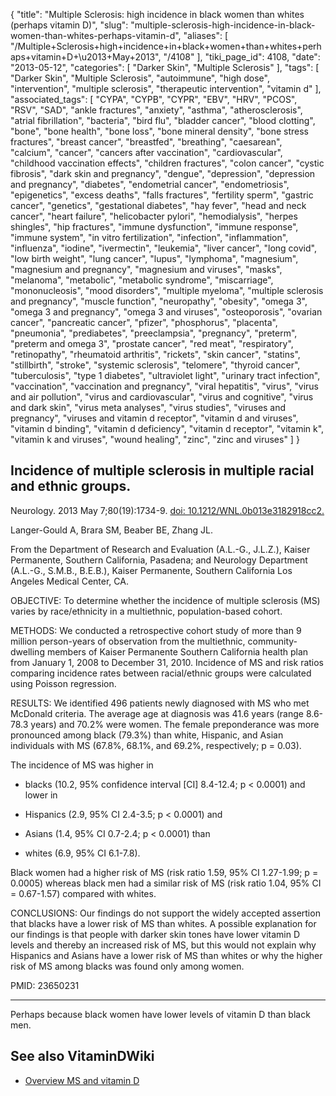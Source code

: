 {
    "title": "Multiple Sclerosis: high incidence in black women than whites (perhaps vitamin D)",
    "slug": "multiple-sclerosis-high-incidence-in-black-women-than-whites-perhaps-vitamin-d",
    "aliases": [
        "/Multiple+Sclerosis+high+incidence+in+black+women+than+whites+perhaps+vitamin+D+\u2013+May+2013",
        "/4108"
    ],
    "tiki_page_id": 4108,
    "date": "2013-05-12",
    "categories": [
        "Darker Skin",
        "Multiple Sclerosis"
    ],
    "tags": [
        "Darker Skin",
        "Multiple Sclerosis",
        "autoimmune",
        "high dose",
        "intervention",
        "multiple sclerosis",
        "therapeutic intervention",
        "vitamin d"
    ],
    "associated_tags": [
        "CYPA",
        "CYPB",
        "CYPR",
        "EBV",
        "HRV",
        "PCOS",
        "RSV",
        "SAD",
        "ankle fractures",
        "anxiety",
        "asthma",
        "atherosclerosis",
        "atrial fibrillation",
        "bacteria",
        "bird flu",
        "bladder cancer",
        "blood clotting",
        "bone",
        "bone health",
        "bone loss",
        "bone mineral density",
        "bone stress fractures",
        "breast cancer",
        "breastfed",
        "breathing",
        "caesarean",
        "calcium",
        "cancer",
        "cancers after vaccination",
        "cardiovascular",
        "childhood vaccination effects",
        "children fractures",
        "colon cancer",
        "cystic fibrosis",
        "dark skin and pregnancy",
        "dengue",
        "depression",
        "depression and pregnancy",
        "diabetes",
        "endometrial cancer",
        "endometriosis",
        "epigenetics",
        "excess deaths",
        "falls fractures",
        "fertility sperm",
        "gastric cancer",
        "genetics",
        "gestational diabetes",
        "hay fever",
        "head and neck cancer",
        "heart failure",
        "helicobacter pylori",
        "hemodialysis",
        "herpes shingles",
        "hip fractures",
        "immune dysfunction",
        "immune response",
        "immune system",
        "in vitro fertilization",
        "infection",
        "inflammation",
        "influenza",
        "iodine",
        "ivermectin",
        "leukemia",
        "liver cancer",
        "long covid",
        "low birth weight",
        "lung cancer",
        "lupus",
        "lymphoma",
        "magnesium",
        "magnesium and pregnancy",
        "magnesium and viruses",
        "masks",
        "melanoma",
        "metabolic",
        "metabolic syndrome",
        "miscarriage",
        "mononucleosis",
        "mood disorders",
        "multiple myeloma",
        "multiple sclerosis and pregnancy",
        "muscle function",
        "neuropathy",
        "obesity",
        "omega 3",
        "omega 3 and pregnancy",
        "omega 3 and viruses",
        "osteoporosis",
        "ovarian cancer",
        "pancreatic cancer",
        "pfizer",
        "phosphorus",
        "placenta",
        "pneumonia",
        "prediabetes",
        "preeclampsia",
        "pregnancy",
        "preterm",
        "preterm and omega 3",
        "prostate cancer",
        "red meat",
        "respiratory",
        "retinopathy",
        "rheumatoid arthritis",
        "rickets",
        "skin cancer",
        "statins",
        "stillbirth",
        "stroke",
        "systemic sclerosis",
        "telomere",
        "thyroid cancer",
        "tuberculosis",
        "type 1 diabetes",
        "ultraviolet light",
        "urinary tract infection",
        "vaccination",
        "vaccination and pregnancy",
        "viral hepatitis",
        "virus",
        "virus and air pollution",
        "virus and cardiovascular",
        "virus and cognitive",
        "virus and dark skin",
        "virus meta analyses",
        "virus studies",
        "viruses and pregnancy",
        "viruses and vitamin d receptor",
        "vitamin d and viruses",
        "vitamin d binding",
        "vitamin d deficiency",
        "vitamin d receptor",
        "vitamin k",
        "vitamin k and viruses",
        "wound healing",
        "zinc",
        "zinc and viruses"
    ]
}


## Incidence of multiple sclerosis in multiple racial and ethnic groups.

Neurology. 2013 May 7;80(19):1734-9. [doi: 10.1212/WNL.0b013e3182918cc2.](https://doi.org/10.1212/WNL.0b013e3182918cc2.)

Langer-Gould A, Brara SM, Beaber BE, Zhang JL.

From the Department of Research and Evaluation (A.L.-G., J.L.Z.), Kaiser Permanente, Southern California, Pasadena; and Neurology Department (A.L.-G., S.M.B., B.E.B.), Kaiser Permanente, Southern California Los Angeles Medical Center, CA.

OBJECTIVE: To determine whether the incidence of multiple sclerosis (MS) varies by race/ethnicity in a multiethnic, population-based cohort.

METHODS: We conducted a retrospective cohort study of more than 9 million person-years of observation from the multiethnic, community-dwelling members of Kaiser Permanente Southern California health plan from January 1, 2008 to December 31, 2010. Incidence of MS and risk ratios comparing incidence rates between racial/ethnic groups were calculated using Poisson regression.

RESULTS: We identified 496 patients newly diagnosed with MS who met McDonald criteria. The average age at diagnosis was 41.6 years (range 8.6-78.3 years) and 70.2% were women. The female preponderance was more pronounced among black (79.3%) than white, Hispanic, and Asian individuals with MS (67.8%, 68.1%, and 69.2%, respectively; p = 0.03). 

The incidence of MS was higher in 

* blacks (10.2, 95% confidence interval <span>[CI]</span> 8.4-12.4; p < 0.0001) and lower in 

* Hispanics (2.9, 95% CI 2.4-3.5; p < 0.0001) and 

* Asians (1.4, 95% CI 0.7-2.4; p < 0.0001) than 

* whites (6.9, 95% CI 6.1-7.8). 

Black women had a higher risk of MS (risk ratio 1.59, 95% CI 1.27-1.99; p = 0.0005) whereas black men had a similar risk of MS (risk ratio 1.04, 95% CI = 0.67-1.57) compared with whites.

CONCLUSIONS: Our findings do not support the widely accepted assertion that blacks have a lower risk of MS than whites. A possible explanation for our findings is that people with darker skin tones have lower vitamin D levels and thereby an increased risk of MS, but this would not explain why Hispanics and Asians have a lower risk of MS than whites or why the higher risk of MS among blacks was found only among women. 

PMID:     23650231

---

Perhaps because black women have lower levels of vitamin D than black men.

## See also VitaminDWiki

* [Overview MS and vitamin D](/tags/overview-ms-and-vitamin-d.html)